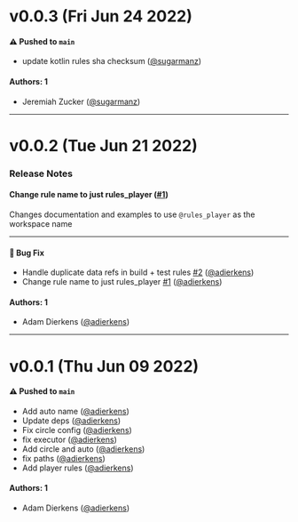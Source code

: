 # v0.0.3 (Fri Jun 24 2022)

#### ⚠️ Pushed to `main`

- update kotlin rules sha checksum ([@sugarmanz](https://github.com/sugarmanz))

#### Authors: 1

- Jeremiah Zucker ([@sugarmanz](https://github.com/sugarmanz))

---

# v0.0.2 (Tue Jun 21 2022)

### Release Notes

#### Change rule name to just rules_player ([#1](https://github.com/player-ui/rules_player/pull/1))

Changes documentation and examples to use `@rules_player` as the workspace name

---

#### 🐛 Bug Fix

- Handle duplicate data refs in build + test rules [#2](https://github.com/player-ui/rules_player/pull/2) ([@adierkens](https://github.com/adierkens))
- Change rule name to just rules_player [#1](https://github.com/player-ui/rules_player/pull/1) ([@adierkens](https://github.com/adierkens))

#### Authors: 1

- Adam Dierkens ([@adierkens](https://github.com/adierkens))

---

# v0.0.1 (Thu Jun 09 2022)

#### ⚠️ Pushed to `main`

- Add auto name ([@adierkens](https://github.com/adierkens))
- Update deps ([@adierkens](https://github.com/adierkens))
- Fix circle config ([@adierkens](https://github.com/adierkens))
- fix executor ([@adierkens](https://github.com/adierkens))
- Add circle and auto ([@adierkens](https://github.com/adierkens))
- fix paths ([@adierkens](https://github.com/adierkens))
- Add player rules ([@adierkens](https://github.com/adierkens))

#### Authors: 1

- Adam Dierkens ([@adierkens](https://github.com/adierkens))
